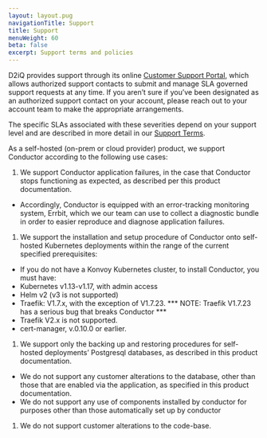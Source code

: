 ```yaml
---
layout: layout.pug
navigationTitle: Support
title: Support
menuWeight: 60
beta: false
excerpt: Support terms and policies
---
```


D2iQ provides support through its online [Customer Support Portal](https://support.d2iq.com/s/), which allows authorized support contacts to submit and manage SLA governed support requests at any time. If you aren’t sure if you’ve been designated as an authorized support contact on your account, please reach out to your account team to make the appropriate arrangements.

The specific SLAs associated with these severities depend on your support level and are described in more detail in our [Support Terms](https://d2iq.com/legal/support-terms).

As a self-hosted (on-prem or cloud provider) product, we support Conductor according to the following use cases:

1. We support Conductor application failures, in the case that Conductor stops functioning as expected, as described per this product documentation.

* Accordingly, Conductor is equipped with an error-tracking monitoring system, Errbit, which we our team can use to collect a diagnostic bundle in order to easier reproduce and diagnose application failures.

1. We support the installation and setup procedure of Conductor onto self-hosted Kubernetes deployments within the range of the current specified prerequisites:

- If you do not have a Konvoy Kubernetes cluster, to install Conductor, you must have:
- Kubernetes v1.13-v1.17, with admin access
- Helm v2 (v3 is not supported)
- Traefik: V1.7.x, with the exception of V1.7.23.
*** NOTE: Traefik V1.7.23 has a serious bug that breaks Conductor ***
- Traefik V2.x is not supported.
- cert-manager, v.0.10.0 or earlier.

1. We support only the backing up and restoring procedures for self-hosted deployments’ Postgresql databases, as described in this product documentation.
* We do not support any customer alterations to the database, other than those that are enabled via the application, as specified in this product documentation.
* We do not support any use of components installed by conductor for purposes other than those automatically set up by conductor

1. We do not support customer alterations to the code-base.
